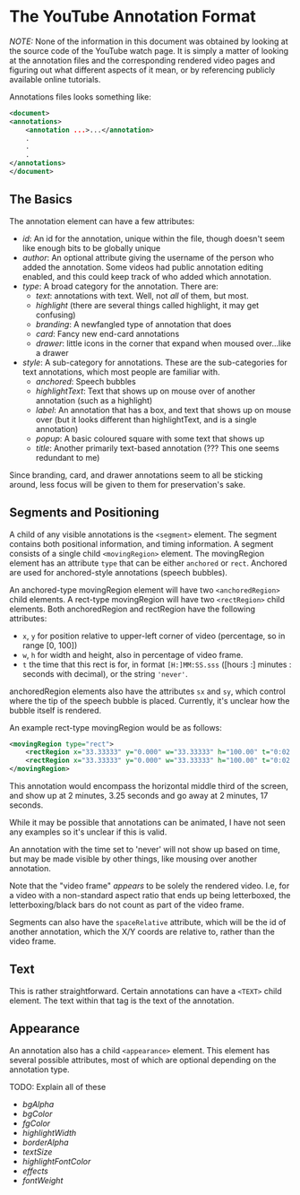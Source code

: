 The YouTube Annotation Format
================

_NOTE:_ None of the information in this document was obtained by looking at the source code of the YouTube watch page. It is simply a matter of looking at the annotation files and the corresponding rendered video pages and figuring out what different aspects of it mean, or by referencing publicly available online tutorials.

Annotations files looks something like:

```xml
<document>
<annotations>
	<annotation ...>...</annotation>
	.
	.
	.
</annotations>
</document>
```

## The Basics

The annotation element can have a few attributes:
	
- _id_: An id for the annotation, unique within the file, though doesn't seem like enough bits to be globally unique
- _author_: An optional attribute giving the username of the person who added the annotation. Some videos had public annotation editing enabled, and this could keep track of who added which annotation.
- _type_: A broad category for the annotation. There are:
  - _text_: annotations with text. Well, not _all_ of them, but most.
  - _highlight_ (there are several things called highlight, it may get confusing)
  - _branding_: A newfangled type of annotation that does
  - _card_: Fancy new end-card annotations
  - _drawer_: little icons in the corner that expand when moused over...like a drawer
- _style_: A sub-category for annotations. These are the sub-categories for text annotations, which most people are familiar with.
  - _anchored_: Speech bubbles
  - _highlightText_: Text that shows up on mouse over of another annotation (such as a highlight)
  - _label_: An annotation that has a box, and text that shows up on mouse over (but it looks different than highlightText, and is a single annotation)
  - _popup_: A basic coloured square with some text that shows up
  - _title_: Another primarily text-based annotation (??? This one seems redundant to me)

Since branding, card, and drawer annotations seem to all be sticking around, less focus will be given to them for preservation's sake.
  
## Segments and Positioning
		
A child of any visible annotations is the `<segment>` element. The segment contains both positional information, and timing information. A segment consists of a single child `<movingRegion>` element. The movingRegion element has an attribute `type` that can be either `anchored` or `rect`. Anchored are used for anchored-style annotations (speech bubbles).

An anchored-type movingRegion element will have two `<anchoredRegion>` child elements. A rect-type movingRegion will have two `<rectRegion>` child elements. Both anchoredRegion and rectRegion have the following attributes:

- `x`, `y` for position relative to upper-left corner of video (percentage, so in range [0, 100])
- `w`, `h` for width and height, also in percentage of video frame.
- `t` the time that this rect is for, in format `[H:]MM:SS.sss` ([hours :] minutes : seconds with decimal), or the string `'never'`.

anchoredRegion elements also have the attributes `sx` and `sy`, which control where the tip of the speech bubble is placed. Currently, it's unclear how the bubble itself is rendered.

An example rect-type movingRegion would be as follows:

```xml
<movingRegion type="rect">
	<rectRegion x="33.33333" y="0.000" w="33.33333" h="100.00" t="0:02:03.25"/>
	<rectRegion x="33.33333" y="0.000" w="33.33333" h="100.00" t="0:02:17.0"/>
</movingRegion>
```

This annotation would encompass the horizontal middle third of the screen, and show up at 2 minutes, 3.25 seconds and go away at 2 minutes, 17 seconds.

While it may be possible that annotations can be animated, I have not seen any examples so it's unclear if this is valid.

An annotation with the time set to 'never' will not show up based on time, but may be made visible by other things, like mousing over another annotation.
	
Note that the "video frame" _appears_ to be	solely the rendered video. I.e, for a video with a non-standard aspect ratio that ends up being letterboxed, the letterboxing/black bars do not count as part of the video frame.

Segments can also have the `spaceRelative` attribute, which will be the id of another annotation, which the X/Y coords are relative to, rather than the video frame.

## Text

This is rather straightforward. Certain annotations can have a `<TEXT>` child element. The text within that tag is the text of the annotation.

## Appearance

An annotation also has a child `<appearance>` element. This element has several possible attributes, most of which are optional depending on the annotation type.

 TODO: Explain all of these

 - _bgAlpha_
 - _bgColor_
 - _fgColor_
 - _highlightWidth_
 - _borderAlpha_
 - _textSize_
 - _highlightFontColor_
 - _effects_
 - _fontWeight_
